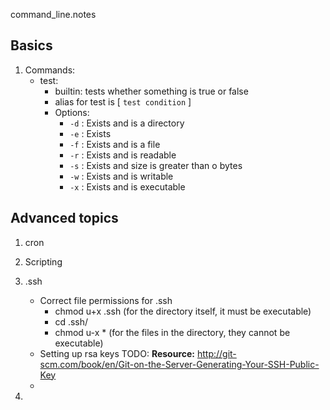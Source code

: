 command_line.notes

## Basics

1.  Commands:
	- test:
		- builtin: tests whether something is true or false
		- alias for test is [ `test condition` ]
		- Options:
			- `-d` : Exists and is a directory
			- `-e` : Exists
			- `-f` : Exists and is a file
			- `-r` : Exists and is readable
			- `-s` : Exists and size is greater than o bytes
			- `-w` : Exists and is writable
			- `-x` : Exists and is executable



## Advanced topics

1.  cron


2.  Scripting


3.  .ssh
	-  Correct file permissions for .ssh
		- chmod u+x .ssh (for the directory itself, it must be executable)
		- cd .ssh/
		- chmod u-x * (for the files in the directory, they cannot be executable)
	-  Setting up rsa keys  TODO:
		**Resource:**  http://git-scm.com/book/en/Git-on-the-Server-Generating-Your-SSH-Public-Key
	- 
4.